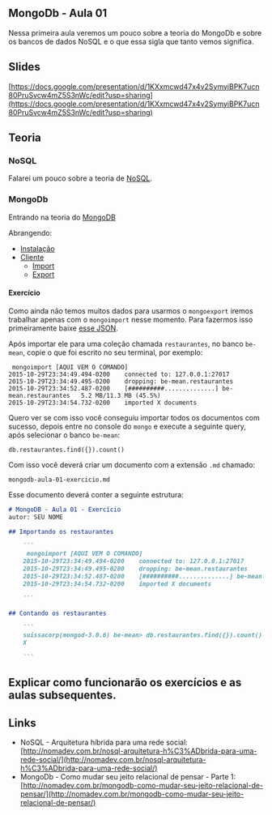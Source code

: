 ## MongoDb - Aula 01

Nessa primeira aula veremos um pouco sobre a teoria do MongoDb e sobre os bancos de dados NoSQL e o que essa sigla que tanto vemos significa.

## Slides

[https://docs.google.com/presentation/d/1KXxmcwd47x4v2SymyiBPK7ucn80PruSvcw4mZ5S3nWc/edit?usp=sharing](https://docs.google.com/presentation/d/1KXxmcwd47x4v2SymyiBPK7ucn80PruSvcw4mZ5S3nWc/edit?usp=sharing)

## Teoria

### NoSQL

Falarei um pouco sobre a teoria de [NoSQL](./../../mongodb/theory-nosql.md).

### MongoDb

Entrando na teoria do [MongoDB](./../../mongodb/theory-mongodb.md)

Abrangendo:

- [Instalação](./../../mongodb/installation.md)
- [Cliente](./../../mongodb-client.md)
  - [Import](./../../mongodb/export_import.md)
  - [Export](./../../mongodb/export_import.md)

#### Exercício

Como ainda não temos muitos dados para usarmos o `mongoexport` iremos trabalhar apenas com o `mongoimport` nesse momento. Para fazermos isso primeiramente baixe [esse JSON](https://raw.githubusercontent.com/Webschool-io/be-mean-instagram/master/apostila/module-mongodb/data/restaurantes.json).

Após importar ele para uma coleção chamada `restaurantes`, no banco `be-mean`, copie o que foi escrito no seu terminal, por exemplo:

```
 mongoimport [AQUI VEM O COMANDO]
2015-10-29T23:34:49.494-0200    connected to: 127.0.0.1:27017
2015-10-29T23:34:49.495-0200    dropping: be-mean.restaurantes
2015-10-29T23:34:52.487-0200    [##########..............] be-mean.restaurantes   5.2 MB/11.3 MB (45.5%)
2015-10-29T23:34:54.732-0200    imported X documents

```

Quero ver se com isso você conseguiu importar todos os documentos com sucesso, depois entre no console do `mongo` e execute a seguinte query, após selecionar o banco `be-mean`:

```
db.restaurantes.find({}).count()
```

Com isso você deverá criar um documento com a extensão `.md` chamado:

```
mongodb-aula-01-exercicio.md
```

Esse documento deverá conter a seguinte estrutura:

```md
# MongoDB - Aula 01 - Exercício
autor: SEU NOME

## Importando os restaurantes

    ```
     mongoimport [AQUI VEM O COMANDO]
    2015-10-29T23:34:49.494-0200    connected to: 127.0.0.1:27017
    2015-10-29T23:34:49.495-0200    dropping: be-mean.restaurantes
    2015-10-29T23:34:52.487-0200    [##########..............] be-mean.restaurantes   5.2 MB/11.3 MB (45.5%)
    2015-10-29T23:34:54.732-0200    imported X documents

    ```

## Contando os restaurantes

    ```
    suissacorp(mongod-3.0.6) be-mean> db.restaurantes.find({}).count()
    X

    ```

```

## Explicar como funcionarão os exercícios e as aulas subsequentes.

## Links

- NoSQL - Arquitetura híbrida para uma rede social: [http://nomadev.com.br/nosql-arquitetura-h%C3%ADbrida-para-uma-rede-social/](http://nomadev.com.br/nosql-arquitetura-h%C3%ADbrida-para-uma-rede-social/)
- MongoDb - Como mudar seu jeito relacional de pensar - Parte 1: [http://nomadev.com.br/mongodb-como-mudar-seu-jeito-relacional-de-pensar/](http://nomadev.com.br/mongodb-como-mudar-seu-jeito-relacional-de-pensar/)
